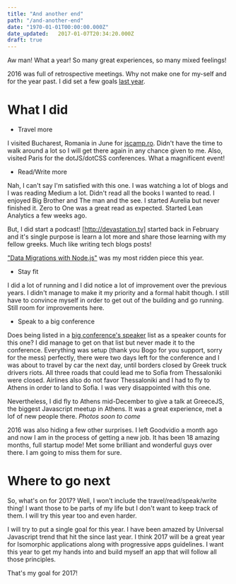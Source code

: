 ```yaml
---
title: "And another end"
path: "/and-another-end"
date: "1970-01-01T00:00:00.000Z"
date_updated:   2017-01-07T20:34:20.000Z
draft: true
---
```


Aw man! What a year! So many great experiences, so many mixed feelings!

2016 was full of retrospective meetings. Why not make one for my-self and for the year past. I did set a few goals [last year](https://kostasbariotis.com/beyond-sunset/).


# What I did

* Travel more

I visited Bucharest, Romania in June for [jscamp.ro](https://jscamp.ro). Didn't have the time to walk around a lot so I will get there again in any chance given to me. Also, visited Paris for the dotJS/dotCSS conferences. What a magnificent event!

* Read/Write more

Nah, I can't say I'm satisfied with this one. I was watching a lot of blogs and I was reading Medium a lot. Didn't read all the books I wanted to read. I enjoyed Big Brother and The man and the see. I started Aurelia but never finished it. Zero to One was a great read as expected. Started Lean Analytics a few weeks ago.

But, I did start a podcast! [http://devastation.tv] started back in February and it's single purpose is learn a lot more and share those learning with my fellow greeks. Much like writing tech blogs posts!

["Data Migrations with Node.js"](https://kostasbariotis.com/data-migration-with-nodejs/) was my most ridden piece this year.

* Stay fit

I did a lot of running and I did notice a lot of improvement over the previous years. I didn't manage to make it my priority and a formal habit though. I still have to convince myself in order to get out of the building and go running. Still room for improvements here.

* Speak to a big conference

Does being listed in a [big conference's speaker](http://2016.bulgariawebsummit.com/) list as a speaker counts for this one? I did manage to get on that list but never made it to the conference. Everything was setup (thank you Bogo for you support, sorry for the mess) perfectly, there were two days left for the conference and I was about to travel by car the next day, until borders closed by Greek truck drivers riots. All three roads that could lead me to Sofia from Thessaloniki were closed. Airlines also do not favor Thessaloniki and I had to fly to Athens in order to land to Sofia. I was very disappointed with this one.

Nevertheless, I did fly to Athens mid-December to give a talk at GreeceJS, the biggest Javascript meetup in Athens. It was a great experience, met a lof of new people there. *Photos soon to come*

2016 was also hiding a few other surprises. I left Goodvidio a month ago and now I am in the process of getting a new job. It has been 18 amazing months, full startup mode! Met some brilliant and wonderful guys over there. I am going to miss them for sure.

# Where to go next

So, what's on for 2017? Well, I won't include the travel/read/speak/write thing! I want those to be parts of my life but I don't want to keep track of them. I will try this year too and even harder.

I will try to put a single goal for this year. I have been amazed by Universal Javascript trend that hit the since last year. I think 2017 will be a great year for Isomorphic applications along with progressive apps guidelines. I want this year to get my hands into and build myself an app that will follow all those principles.

That's my goal for 2017!
